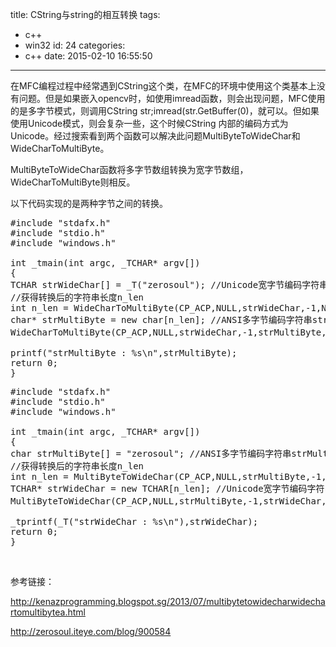 title: CString与string的相互转换
tags:
  - c++
  - win32
id: 24
categories:
  - c++
date: 2015-02-10 16:55:50
---

在MFC编程过程中经常遇到CString这个类，在MFC的环境中使用这个类基本上没有问题。但是如果嵌入opencv时，如使用imread函数，则会出现问题，MFC使用的是多字节模式，则调用CString str;imread(str.GetBuffer(0)，就可以。但如果使用Unicode模式，则会复杂一些，这个时候CString 内部的编码方式为Unicode。经过搜索看到两个函数可以解决此问题MultiByteToWideChar和WideCharToMultiByte。<!--more-->

MultiByteToWideChar函数将多字节数组转换为宽字节数组，WideCharToMultiByte则相反。

以下代码实现的是两种字节之间的转换。
<pre class="brush:cpp">#include "stdafx.h"
#include "stdio.h"
#include "windows.h"

int _tmain(int argc, _TCHAR* argv[])
{
TCHAR strWideChar[] = _T("zerosoul"); //Unicode宽字节编码字符串strWideChar
//获得转换后的字符串长度n_len
int n_len = WideCharToMultiByte(CP_ACP,NULL,strWideChar,-1,NULL,0,NULL,NULL);
char* strMultiByte = new char[n_len]; //ANSI多字节编码字符串strMultiByte
WideCharToMultiByte(CP_ACP,NULL,strWideChar,-1,strMultiByte,n_len,NULL,NULL); //开始转换

printf("strMultiByte : %s\n",strMultiByte);
return 0;
}</pre>
<pre class="brush:cpp">#include "stdafx.h"
#include "stdio.h"
#include "windows.h"

int _tmain(int argc, _TCHAR* argv[])
{
char strMultiByte[] = "zerosoul"; //ANSI多字节编码字符串strMultiByte
//获得转换后的字符串长度n_len
int n_len = MultiByteToWideChar(CP_ACP,NULL,strMultiByte,-1,NULL,0);
TCHAR* strWideChar = new TCHAR[n_len]; //Unicode宽字节编码字符串strWideChar
MultiByteToWideChar(CP_ACP,NULL,strMultiByte,-1,strWideChar,n_len); //开始转换

_tprintf(_T("strWideChar : %s\n"),strWideChar);
return 0;
}</pre>
&nbsp;

参考链接：

http://kenazprogramming.blogspot.sg/2013/07/multibytetowidecharwidechartomultibytea.html

http://zerosoul.iteye.com/blog/900584